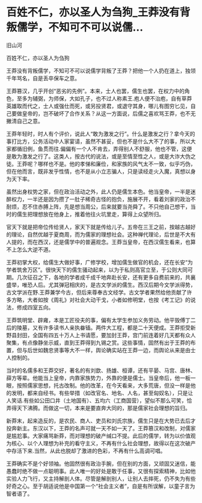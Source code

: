 # 百姓不仁，亦以圣人为刍狗_王莽没有背叛儒学，不知可不可以说儒...

旧山河

百姓不仁，亦以圣人为刍狗

王莽没有背叛儒学，不知可不可以说儒学背叛了王莽？把他一个人扔在道上，独领千年骂名，自是丢卒保车之意。

王莽篡汉，几乎开创“恶劣的先例”。本来，士人也罢，儒生也罢，在权力中的角色，至多为辅弼，为师保，大如孔子，也不过人称素王.庖人便不治庖，自有草莽英雄取而代之，士人或强仕而死，或另投贤君，或退守其身，哪儿有图穷匕见，自己要做皇帝的，岂不破坏了合作关系？从这一方面说，后儒之喜欢骂王莽，也不无撇清自己之意。

王莽年轻时，时人有个评价，说此人“敢为激发之行”。什么是激发之行？拿今天的事打比方，公务活动中人家宴请，虽然不甚妥，但也不是什么大不了的事，所以大家都循旧例，鱼贯而往.偏偏有一个人不肯去，弄得别人不舒服，他也不管，这便是敢为激发之行了。这类人，按古代的说法，或是至情至性之人，或是大诈大伪之徒。王莽呢？哪样也不是。他的孝悌和廉俭，和家族的风气太不一致，似乎巧伪，但在他而言，既非发乎性情，也不是从小立志骗人，只是读经走火入魔，真想以身为天下率。

虽然出身权势之家，但在政治活动之外，此人仍是儒生本色。他当皇帝，一半是迷醉权力，一半还是因为攒了一肚子稀奇古怪的抱负，施展不开，看着刘家的政治不耐烦，忍不住赤膊上阵，先是想当周公，后来就要当尧舜了。不只他自己想干，当时的儒生把理想放在他身上，推着他往火坑里走，算得上众望所归。

官天下就是把帝位传给贤人，家天下就是传给儿子。五帝在三王之前，按越古越好的理论，自然优越于夏商周，而为儒家的理想社会。这种禅代理论，后世是不大有人提的，而在西汉，还是儒学中的普遍观念。王莽当皇帝，在西汉儒生看来，也算不上怎么大逆不道。

王莽初掌大权，给儒生大做好事，广修学校，增加儒生做官的机会，还在长安“为学者筑舍万区”。很快天下的儒生骚动起来，以为于私则高官立至，于公则大同可期。几次征召之下，各地的学者成千成千地奔赴长安，还有更多自费前来的，共襄盛举，唯恐人后。尤其弹冠相庆的，是古文学派的儒生。西汉后期今文学派得势，古文学派在野.王莽兼学今古，但后来尊奉古文经学。古文学者果然给他贡献了许多方略，大者如按《周礼》对社会大动干戈，小者如修明堂，也按《考工记》的说法，修成四室五向。

王莽筑明堂、辟雍，本是工匠役夫的事，偏有太学生参加义务劳动。他平毁傅丁二后的陵墓，又有许多读书人亲执畚锸。两件大工程，都是二十天便成。王莽拒受新野县封田，全国有四五十万人上书请愿，要加封王莽，宫门前连着好几天都有众人聚集，有点像静坐示威，直到王莽得到九锡之赏。这些事情，固然有出于王莽的布置，但与后世如魏忠贤事等大不一样，舆论确实站在王莽一边，而舆论从来是由士人控制的。

当时的名儒多和王莽交好，著名的有刘歆、扬雄、桓谭，还有平晏、马宫、唐林、薛方等辈。他能当上皇帝，内靠家族势力，外靠的便是儒士。当皇帝后，他一板一眼，按照儒家思想，托古改制。他的改革，在今天看来，大多荒唐，但没一样是他的发明，都来自经书。有些举措（如改官名、地名、人名，甚至匈奴名），只是让人笑话.有些如公田口井（土地国有）、五均六（工商国营），望似不那么可笑，恰弄得天下沸腾。而做这一切，本来是要直奔大同的，那是儒家社会理想的旨归。

新莽末，起来造反的，是农民、商人、吏员和刘氏宗族，儒生只是在大势已去后才投奔新主。东汉以下，王莽的名声可就一天不如一天了。王莽篡汉和改制，对儒家是尴尬事。大家痛骂新莽，而对理想的破产缄口不提。此后的儒学，转为以价值观为核心、以个人理想为补充的看守主义，不再有什么社会理想，故得以在这次破产中存活下来.当然，从此也脱却了激进的色彩，不再有什么高调可唱。

王莽确实不是个好领袖。他固然很有政治手腕，但在别的方面，又顽固又迷信，能愚蠢时绝不做一点聪明事。此人唯一的好处是敢于任事，又很有探索精神，比如他实验人力飞行，又主持解剖人体。尽管是解剖别人，让别人去摔死，仍不失为有些好奇之心。至于胡适说他是中国第一个“社会主义者”，自是有所误解，以童子言为智者语了。